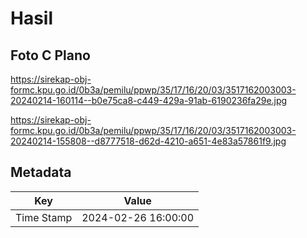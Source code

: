 # Hasil

## Foto C Plano

https://sirekap-obj-formc.kpu.go.id/0b3a/pemilu/ppwp/35/17/16/20/03/3517162003003-20240214-160114--b0e75ca8-c449-429a-91ab-6190236fa29e.jpg

https://sirekap-obj-formc.kpu.go.id/0b3a/pemilu/ppwp/35/17/16/20/03/3517162003003-20240214-155808--d8777518-d62d-4210-a651-4e83a57861f9.jpg


## Metadata

| Key        | Value               |
| ---------- | ------------------- |
| Time Stamp | 2024-02-26 16:00:00 |



